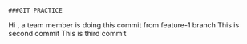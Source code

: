     ###GIT PRACTICE
Hi , a team member is doing this commit from feature-1 branch 
This is second commit
This is third commit